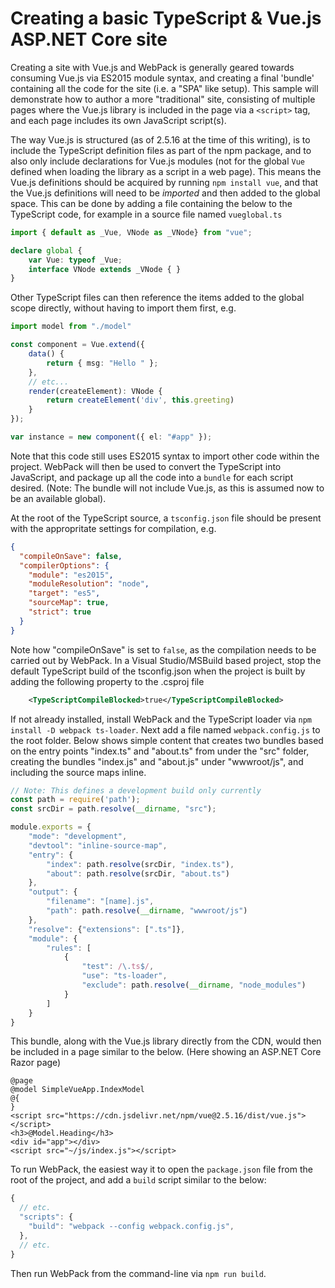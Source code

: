 ﻿# Creating a basic TypeScript & Vue.js ASP.NET Core site

Creating a site with Vue.js and WebPack is generally geared towards consuming
Vue.js via ES2015 module syntax, and creating a final 'bundle' containing all the code
for the site (i.e. a "SPA" like setup). This sample will demonstrate how to author
a more "traditional" site, consisting of multiple pages where the Vue.js library is
included in the page via a `<script>` tag, and each page includes its own JavaScript
script(s).

The way Vue.js is structured (as of 2.5.16 at the time of this writing), is to include
the TypeScript definition files as part of the npm package, and to also only include
declarations for Vue.js modules (not for the global `Vue` defined when loading the 
library as a script in a web page). This means the Vue.js definitions should be acquired
by running `npm install vue`, and that the Vue.js definitions will need to be _imported_
and then added to the global space. This can be done by adding a file containing the below
to the TypeScript code, for example in a source file named `vueglobal.ts`

```ts
import { default as _Vue, VNode as _VNode} from "vue";

declare global {
    var Vue: typeof _Vue;
    interface VNode extends _VNode { }
}
```

Other TypeScript files can then reference the items added to the global scope directly,
without having to import them first, e.g.

```ts
import model from "./model"

const component = Vue.extend({
    data() {
        return { msg: "Hello " };
    },
    // etc...
    render(createElement): VNode {
        return createElement('div', this.greeting)
    }
});

var instance = new component({ el: "#app" });
```

Note that this code still uses ES2015 syntax to import other code within the project. WebPack will
then be used to convert the TypeScript into JavaScript, and package up all the code into a `bundle`
for each script desired. (Note: The bundle will not include Vue.js, as this is assumed now to be an
available global).

At the root of the TypeScript source, a `tsconfig.json` file should be present with the appropritate
settings for compilation, e.g.

```json
{
  "compileOnSave": false,
  "compilerOptions": {
    "module": "es2015",
    "moduleResolution": "node",
    "target": "es5",
    "sourceMap": true,
    "strict": true
  }
}
```

Note how "compileOnSave" is set to `false`, as the compilation needs to be carried out by WebPack.
In a Visual Studio/MSBuild based project, stop the default TypeScript build of the tsconfig.json when
the project is built by adding the following property to the .csproj file

```xml
    <TypeScriptCompileBlocked>true</TypeScriptCompileBlocked>
```

If not already installed, install WebPack and the TypeScript loader via `npm install -D webpack ts-loader`.
Next add a file named `webpack.config.js` to the root folder. Below shows simple content that
creates two bundles based on the entry points "index.ts" and "about.ts" from under the "src" folder,
creating the bundles "index.js" and "about.js" under "wwwroot/js", and including the source maps inline.

```js
// Note: This defines a development build only currently
const path = require('path');
const srcDir = path.resolve(__dirname, "src");

module.exports = {
    "mode": "development",
    "devtool": "inline-source-map",
    "entry": {
        "index": path.resolve(srcDir, "index.ts"),
        "about": path.resolve(srcDir, "about.ts")
    },
    "output": {
        "filename": "[name].js",
        "path": path.resolve(__dirname, "wwwroot/js")
    },
    "resolve": {"extensions": [".ts"]},
    "module": {
        "rules": [
            {
                "test": /\.ts$/,
                "use": "ts-loader",
                "exclude": path.resolve(__dirname, "node_modules")
            }
        ]
    }
}
```

This bundle, along with the Vue.js library directly from the CDN, would then be included in a page similar
to the below. (Here showing an ASP.NET Core Razor page)

```cshtml
@page
@model SimpleVueApp.IndexModel
@{
}
<script src="https://cdn.jsdelivr.net/npm/vue@2.5.16/dist/vue.js"></script>
<h3>@Model.Heading</h3>
<div id="app"></div>
<script src="~/js/index.js"></script>
```

To run WebPack, the easiest way it to open the `package.json` file from the root of the project, and
add a `build` script similar to the below:

```js
{
  // etc.
  "scripts": {
    "build": "webpack --config webpack.config.js",
  },
  // etc.
}
```

Then run WebPack from the command-line via `npm run build`.

